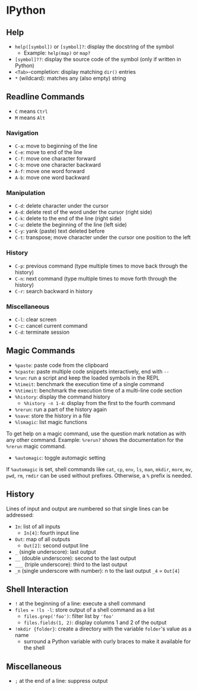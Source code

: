 # IPython

## Help

- `help([symbol])` or `[symbol]?`: display the docstring of the symbol
    - Example: `help(map)` or `map?`
- `[symbol]??`: display the source code of the symbol (only if written in
  Python)
- `<Tab>`-completion: display matching `dir()` entries
- `*` (wildcard): matches any (also empty) string

## Readline Commands

- `C` means `Ctrl`
- `M` means `Alt`

### Navigation

- `C-a`: move to beginning of the line
- `C-e`: move to end of the line
- `C-f`: move one character forward
- `C-b`: move one character backward
- `A-f`: move one word forward
- `A-b`: move one word backward

### Manipulation

- `C-d`: delete character under the cursor
- `A-d`: delete rest of the word under the cursor (right side)
- `C-k`: delete to the end of the line (right side)
- `C-u`: delete the beginning of the line (left side)
- `C-y`: yank (paste) text deleted before
- `C-t`: transpose; move character under the cursor one position to the left

### History

- `C-p`: previous command (type multiple times to move back through the
  history)
- `C-n`: next command (type multiple times to move forth through the history)
- `C-r`:  search backward in history

### Miscellaneous

- `C-l`: clear screen
- `C-c`: cancel current command
- `C-d`: terminate session

## Magic Commands

- `%paste`: paste code from the clipboard
- `%cpaste`: paste multiple code snippets interactively, end with `--`
- `%run`: run a script and keep the loaded symbols in the REPL
- `%timeit`: benchmark the execution time of a single command
- `%%timeit`: benchmark the execution time of a multi-line code section
- `%history`: display the command history
    - `%history -n 1-4`: display from the first to the fourth command
- `%rerun`: run a part of the history again
- `%save`: store the history in a file
- `%lsmagic`: list magic functions

To get help on a magic command, use the question mark notation as with any
other command. Example: `%rerun?` shows the documentation for the `%rerun`
magic command.

- `%automagic`: toggle automagic setting

If `%automagic` is set, shell commands like `cat`, `cp`, `env`, `ls`, `man`,
`mkdir`, `more`, `mv`, `pwd`, `rm`, `rmdir` can be used without prefixes.
Otherwise, a `%` prefix is needed.

## History

Lines of input and output are numbered so that single lines can be addressed:

- `In`: list of all inputs
    - `In[4]`: fourth input line
- `Out`: map of all outputs
    - `Out[2]`: second output line
- `_` (single underscore): last output
- `__` (double underscore): second to the last output
- `___` (triple underscore): third to the last output
- `_n` (single underscore with number): n to the last output `_4` = `Out[4]`

## Shell Interaction

- `!` at the beginning of a line: execute a shell command
- `files = !ls -l`: store output of a shell command as a list
    - `files.grep('foo')`: filter list by `'foo'`
    - `files.fields(1, 2)`: display columns 1 and 2 of the output
- `!mkdir {folder}`: create a directory with the variable `folder`'s value as a name
    - surround a Python variable with curly braces to make it available for the shell

## Miscellaneous

- `;` at the end of a line: suppress output
